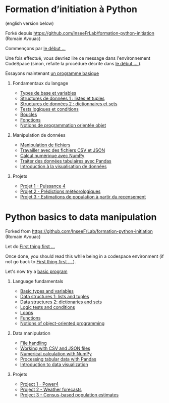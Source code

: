# Formation d’initiation à Python
(english version below)

Forké depuis https://github.com/InseeFrLab/formation-python-initiation (Romain Avouac)

Commençons par [le début ... ](avant-tout.md)

Une fois effectué, vous devriez lire ce message dans l'environnement CodeSpace (sinon, refaite la procédure décrite dans [le début ... ](avant-tout.md)).

Essayons maintenant [un programme basique](bienjoue.ipynb)

1. Fondamentaux du langage
    * [Types de base et variables](fundamentals/types-variables/tutorial.ipynb)
    * [Structures de données 1 : listes et tuples](fundamentals/data-structures1/tutorial.ipynb)
    * [Structures de données 2 : dictionnaires et sets](fundamentals/data-structures2/tutorial.ipynb)
    * [Tests logiques et conditions](fundamentals/tests/tutorial.ipynb)
    * [Boucles](fundamentals/loops/tutorial.ipynb)
    * [Fonctions](fundamentals/functions/tutorial.ipynb)
    * [Notions de programmation orientée objet](fundamentals/oop/tutorial.ipynb)

2. Manipulation de données
    * [Manipulation de fichiers](manipulation/modules-files/tutorial.ipynb)
    * [Travailler avec des fichiers CSV et JSON](manipulation/csv-json-files/tutorial.ipynb)
    * [Calcul numérique avec NumPy](manipulation/numpy/tutorial.ipynb)
    * [Traiter des données tabulaires avec Pandas](manipulation/pandas/tutorial.ipynb)
    * [Introduction à la visualisation de données](manipulation/dataviz/tutorial.ipynb)

3. Projets
    * [Projet 1 - Puissance 4](projects/puissance4/tutorial.ipynb)
    * [Projet 2 - Prédictions météorologiques](projects/meteo/tutorial.ipynb)
    * [Projet 3 - Estimations de population à partir du recensement](projects/RP/tutorial.ipynb)


# Python basics to data manipulation

Forked from https://github.com/InseeFrLab/formation-python-initiation (Romain Avouac)

Let do [First thing first ... ](first-thing-first.md)

Once done, you should read this while being in a codespace environment (if not go back to [First thing first ... ](first-thing-first.md)).

Let's now try a [basic program](nicejob.ipynb)

1. Language fundamentals
    * [Basic types and variables](fundamentals/types-variables/tutorial.ipynb)
    * [Data structures 1: lists and tuples](fundamentals/data-structures1/tutorial.ipynb)
    * [Data structures 2: dictionaries and sets](fundamentals/data-structures2/tutorial.ipynb)
    * [Logic tests and conditions](fundamentals/tests/tutorial.ipynb)
    * [Loops](fundamentals/loops/tutorial.ipynb)
    * [Functions](fundamentals/functions/tutorial.ipynb)
    * [Notions of object-oriented programming](fundamentals/oop/tutorial.ipynb)

2. Data manipulation
    * [File handling](manipulation/modules-files/tutorial.ipynb)
    * [Working with CSV and JSON files](manipulation/csv-json-files/tutorial.ipynb)
    * [Numerical calculation with NumPy](manipulation/numpy/tutorial.ipynb)
    * [Processing tabular data with Pandas](manipulation/pandas/tutorial.ipynb)
    * [Introduction to data visualization](manipulation/dataviz/tutorial.ipynb)

3. Projets
    * [Project 1 - Power4](projects/puissance4/tutorial.ipynb)
    * [Project 2 - Weather forecasts](projects/meteo/tutorial.ipynb)
    * [Project 3 - Census-based population estimates](projects/RP/tutorial.ipynb)

